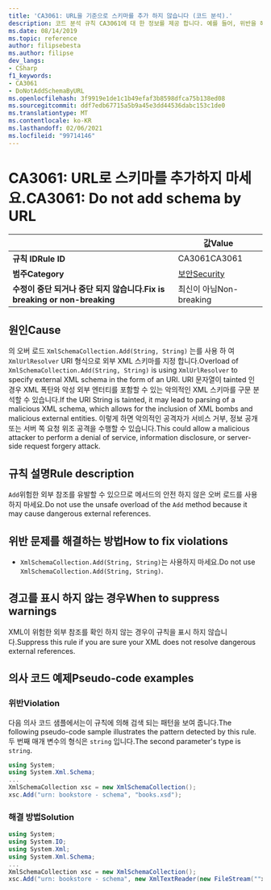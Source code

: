 ```yaml
---
title: 'CA3061: URL을 기준으로 스키마를 추가 하지 않습니다 (코드 분석).'
description: 코드 분석 규칙 CA3061에 대 한 정보를 제공 합니다. 예를 들어, 위반을 해결 하는 방법, 위반 하는 경우를 포함 합니다.
ms.date: 08/14/2019
ms.topic: reference
author: filipsebesta
ms.author: filipse
dev_langs:
- CSharp
f1_keywords:
- CA3061
- DoNotAddSchemaByURL
ms.openlocfilehash: 3f9919e1de1c1b49efaf3b8598dfca75b138ed08
ms.sourcegitcommit: ddf7edb67715a5b9a45e3dd44536dabc153c1de0
ms.translationtype: MT
ms.contentlocale: ko-KR
ms.lasthandoff: 02/06/2021
ms.locfileid: "99714146"
---
```

# <a name="ca3061-do-not-add-schema-by-url"></a><span data-ttu-id="e465e-103">CA3061: URL로 스키마를 추가하지 마세요.</span><span class="sxs-lookup"><span data-stu-id="e465e-103">CA3061: Do not add schema by URL</span></span>

| | <span data-ttu-id="e465e-104">값</span><span class="sxs-lookup"><span data-stu-id="e465e-104">Value</span></span> |
|-|-|
| <span data-ttu-id="e465e-105">**규칙 ID**</span><span class="sxs-lookup"><span data-stu-id="e465e-105">**Rule ID**</span></span> |<span data-ttu-id="e465e-106">CA3061</span><span class="sxs-lookup"><span data-stu-id="e465e-106">CA3061</span></span>|
| <span data-ttu-id="e465e-107">**범주**</span><span class="sxs-lookup"><span data-stu-id="e465e-107">**Category**</span></span> |[<span data-ttu-id="e465e-108">보안</span><span class="sxs-lookup"><span data-stu-id="e465e-108">Security</span></span>](security-warnings.md)|
| <span data-ttu-id="e465e-109">**수정이 중단 되거나 중단 되지 않습니다.**</span><span class="sxs-lookup"><span data-stu-id="e465e-109">**Fix is breaking or non-breaking**</span></span> |<span data-ttu-id="e465e-110">최신이 아님</span><span class="sxs-lookup"><span data-stu-id="e465e-110">Non-breaking</span></span>|

## <a name="cause"></a><span data-ttu-id="e465e-111">원인</span><span class="sxs-lookup"><span data-stu-id="e465e-111">Cause</span></span>

<span data-ttu-id="e465e-112">의 오버 로드 `XmlSchemaCollection.Add(String, String)` 는를 사용 하 여 `XmlUrlResolver` URI 형식으로 외부 XML 스키마를 지정 합니다.</span><span class="sxs-lookup"><span data-stu-id="e465e-112">Overload of `XmlSchemaCollection.Add(String, String)` is using `XmlUrlResolver` to specify external XML schema in the form of an URI.</span></span> <span data-ttu-id="e465e-113">URI 문자열이 tainted 인 경우 XML 폭탄와 악성 외부 엔터티를 포함할 수 있는 악의적인 XML 스키마를 구문 분석할 수 있습니다.</span><span class="sxs-lookup"><span data-stu-id="e465e-113">If the URI String is tainted, it may lead to parsing of a malicious XML schema, which allows for the inclusion of XML bombs and malicious external entities.</span></span> <span data-ttu-id="e465e-114">이렇게 하면 악의적인 공격자가 서비스 거부, 정보 공개 또는 서버 쪽 요청 위조 공격을 수행할 수 있습니다.</span><span class="sxs-lookup"><span data-stu-id="e465e-114">This could allow a malicious attacker to perform a denial of service, information disclosure, or server-side request forgery attack.</span></span>

## <a name="rule-description"></a><span data-ttu-id="e465e-115">규칙 설명</span><span class="sxs-lookup"><span data-stu-id="e465e-115">Rule description</span></span>

<span data-ttu-id="e465e-116">`Add`위험한 외부 참조를 유발할 수 있으므로 메서드의 안전 하지 않은 오버 로드를 사용 하지 마세요.</span><span class="sxs-lookup"><span data-stu-id="e465e-116">Do not use the unsafe overload of the `Add` method because it may cause dangerous external references.</span></span>

## <a name="how-to-fix-violations"></a><span data-ttu-id="e465e-117">위반 문제를 해결하는 방법</span><span class="sxs-lookup"><span data-stu-id="e465e-117">How to fix violations</span></span>

- <span data-ttu-id="e465e-118">`XmlSchemaCollection.Add(String, String)`는 사용하지 마세요.</span><span class="sxs-lookup"><span data-stu-id="e465e-118">Do not use `XmlSchemaCollection.Add(String, String)`.</span></span>

## <a name="when-to-suppress-warnings"></a><span data-ttu-id="e465e-119">경고를 표시 하지 않는 경우</span><span class="sxs-lookup"><span data-stu-id="e465e-119">When to suppress warnings</span></span>

<span data-ttu-id="e465e-120">XML이 위험한 외부 참조를 확인 하지 않는 경우이 규칙을 표시 하지 않습니다.</span><span class="sxs-lookup"><span data-stu-id="e465e-120">Suppress this rule if you are sure your XML does not resolve dangerous external references.</span></span>

## <a name="pseudo-code-examples"></a><span data-ttu-id="e465e-121">의사 코드 예제</span><span class="sxs-lookup"><span data-stu-id="e465e-121">Pseudo-code examples</span></span>

### <a name="violation"></a><span data-ttu-id="e465e-122">위반</span><span class="sxs-lookup"><span data-stu-id="e465e-122">Violation</span></span>

<span data-ttu-id="e465e-123">다음 의사 코드 샘플에서는이 규칙에 의해 검색 되는 패턴을 보여 줍니다.</span><span class="sxs-lookup"><span data-stu-id="e465e-123">The following pseudo-code sample illustrates the pattern detected by this rule.</span></span>
<span data-ttu-id="e465e-124">두 번째 매개 변수의 형식은 `string` 입니다.</span><span class="sxs-lookup"><span data-stu-id="e465e-124">The second parameter's type is `string`.</span></span>

```csharp
using System;
using System.Xml.Schema;
...
XmlSchemaCollection xsc = new XmlSchemaCollection();
xsc.Add("urn: bookstore - schema", "books.xsd");
```

### <a name="solution"></a><span data-ttu-id="e465e-125">해결 방법</span><span class="sxs-lookup"><span data-stu-id="e465e-125">Solution</span></span>

```csharp
using System;
using System.IO;
using System.Xml;
using System.Xml.Schema;
...
XmlSchemaCollection xsc = new XmlSchemaCollection();
xsc.Add("urn: bookstore - schema", new XmlTextReader(new FileStream(""xmlFilename"", FileMode.Open)));
```
